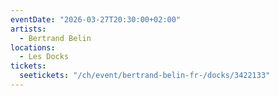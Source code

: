 ```yaml
---
eventDate: "2026-03-27T20:30:00+02:00"
artists:
  - Bertrand Belin
locations:
  - Les Docks
tickets:
  seetickets: "/ch/event/bertrand-belin-fr-/docks/3422133"
---
```

